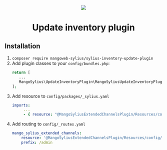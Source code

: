 <p align="center">
    <a href="https://www.mangoweb.cz/en/" target="_blank">
        <img src="https://avatars0.githubusercontent.com/u/38423357?s=200&v=4"/>
    </a>
</p>

<h1 align="center">Update inventory plugin</h1>

## Installation

1. `composer require mangoweb-sylius/sylius-inventory-update-plugin`
1. Add plugin classes to your `config/bundles.php`:
   ```php
   return [
      ...
      MangoSylius\UpdateInventoryPlugin\MangoSyliusUpdateInventoryPlugin::class => ['all' => true],
   ];
   ```
1. Add resource to `config/packages/_sylius.yaml`
    ```yaml
    imports:
         ...
         - { resource: "@MangoSyliusExtendedChannelsPlugin/Resources/config/resources.yml" }
    ```
1. Add routing to `config/_routes.yaml`
    ```yaml
    mango_sylius_extended_channels:
        resource: '@MangoSyliusExtendedChannelsPlugin/Resources/config/routing.yml'
        prefix: /admin
    ```
